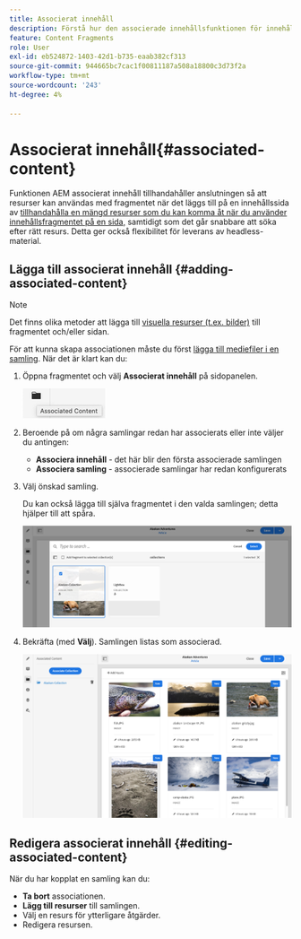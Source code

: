 ```yaml
---
title: Associerat innehåll
description: Förstå hur den associerade innehållsfunktionen för innehållsfragment skapar anslutningen för resurser som (valfritt) ska användas med fragmentet, vilket ger ytterligare flexibilitet vid både sidredigering och leverans av rubrikfritt innehåll.
feature: Content Fragments
role: User
exl-id: eb524872-1403-42d1-b735-eaab382cf313
source-git-commit: 944665bc7cac1f00811187a508a18800c3d73f2a
workflow-type: tm+mt
source-wordcount: '243'
ht-degree: 4%

---
```


# Associerat innehåll{#associated-content}

Funktionen AEM associerat innehåll tillhandahåller anslutningen så att resurser kan användas med fragmentet när det läggs till på en innehållssida av [tillhandahålla en mängd resurser som du kan komma åt när du använder innehållsfragmentet på en sida,](/help/sites-cloud/authoring/fundamentals/content-fragments.md#using-associated-content) samtidigt som det går snabbare att söka efter rätt resurs. Detta ger också flexibilitet för leverans av headless-material.

## Lägga till associerat innehåll {#adding-associated-content}

>[!NOTE]
>
>Det finns olika metoder att lägga till [visuella resurser (t.ex. bilder)](/help/sites-cloud/administering/content-fragments/content-fragments.md#fragments-with-visual-assets) till fragmentet och/eller sidan.

För att kunna skapa associationen måste du först [lägga till mediefiler i en samling](/help/assets/manage-collections.md). När det är klart kan du:

1. Öppna fragmentet och välj **Associerat innehåll** på sidopanelen.

   ![Associerat innehåll](assets/cfm-assoc-content-01.png)

1. Beroende på om några samlingar redan har associerats eller inte väljer du antingen:

   * **Associera innehåll** - det här blir den första associerade samlingen
   * **Associera samling** - associerade samlingar har redan konfigurerats

1. Välj önskad samling.

   Du kan också lägga till själva fragmentet i den valda samlingen; detta hjälper till att spåra.

   ![Välj samling](assets/cfm-assoc-content-02.png)

1. Bekräfta (med **Välj**). Samlingen listas som associerad.

   ![cfm-6420-05](assets/cfm-assoc-content-03.png)

## Redigera associerat innehåll {#editing-associated-content}

När du har kopplat en samling kan du:

* **Ta bort** associationen.
* **Lägg till resurser** till samlingen.
* Välj en resurs för ytterligare åtgärder.
* Redigera resursen.
